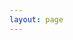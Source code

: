 ```yaml
---
layout: page
---
```


<script setup>
  import {
    VPTeamPage,
    VPTeamPageTitle,
    VPTeamMembers,
    VPTeamPageSection
  } from 'vitepress/theme';

  const members2022 = [
    {
      avatar: 'https://www.github.com/continuematical.png',
      name: 'continuematical',
      links: [
        { icon: 'github', link: 'https://github.com/continuematical' },
      ]
    },
    {
      avatar: 'https://www.github.com/Gyicyo.png',
      name: 'Gyicyo',
      links: [
        { icon: 'github', link: 'https://github.com/Gyicyo' },
      ]
    },
    {
      avatar: 'https://www.github.com/Edmund-Liz.png',
      name: 'Edmund-Liz',
      desc: `举世罕见的摆子`,
      org: '计算机学院',
      links: [
        { icon: 'github', link: 'https://github.com/Edmund-Liz' },
      ]
    },
    {
      avatar: 'https://www.github.com/dwqing.png',
      name: 'dwqing',
      links: [
        { icon: 'github', link: 'https://github.com/dwqing' },
      ]
    },
    {
      avatar: 'https://www.github.com/PureLipper.png',
      name: 'PureLipper',
      desc: `事安卓组，喜欢音游，兴趣加入此地XD。`,
      org: '人工智能教育学部',
      links: [
        { icon: 'github', link: 'https://github.com/PureLipper' },
      ]
    },
    {
      avatar: 'https://www.github.com/hydrogenair.png',
      name: 'hydrogenair',
      desc: `一键查询精神状态`,
      org: '计算机学院',
      links: [
        { icon: 'github', link: 'https://github.com/hydrogenair' },
      ]
    },
  ]

  const members2021 = [
    {
      avatar: 'https://www.github.com/jie-junyi.png',
      name: 'jie-junyi',
      links: [
        { icon: 'github', link: 'https://github.com/jie-junyi' },
      ]
    },
    {
      avatar: 'https://www.github.com/flsdqm.png',
      name: 'flsdqm',
      links: [
        { icon: 'github', link: 'https://github.com/flsdqm' },
      ]
    },
    {
      avatar: 'https://www.github.com/Nutcra-yu.png',
      name: 'Nutcra-yu',
      links: [
        { icon: 'github', link: 'https://github.com/Nutcra-yu' },
      ]
    },
    {
      avatar: 'https://www.github.com/caohuisheng.png',
      name: 'caohuisheng',
      links: [
        { icon: 'github', link: 'https://github.com/caohuisheng' },
      ]
    },
  ]

  const members2020 = [
    {
      avatar: 'https://www.github.com/xiaozhu-sorce.png',
      name: 'xiaozhu-sorce',
      links: [
        { icon: 'github', link: 'https://github.com/xiaozhu-sorce' },
      ]
    },
    {
      avatar: 'https://www.github.com/tiddster.png',
      name: 'tiddster',
      links: [
        { icon: 'github', link: 'https://github.com/tiddster' },
      ]
    },
    {
      avatar: 'https://www.github.com/huangxinhere.png',
      name: 'huangxinhere',
      links: [
        { icon: 'github', link: 'https://github.com/huangxinhere' },
      ]
    },
    {
      avatar: 'https://www.github.com/qiu-yunhao.png',
      name: 'qiu-yunhao',
      links: [
        { icon: 'github', link: 'https://github.com/qiu-yunhao' },
      ]
    },
    {
      avatar: 'https://www.github.com/liuyuxin-cloud.png',
      name: 'liuyuxin-cloud',
      links: [
        { icon: 'github', link: 'https://github.com/liuyuxin-cloud' },
      ]
    },
    {
      avatar: 'https://www.github.com/hyl-code.png',
      name: 'hyl-code',
      links: [
        { icon: 'github', link: 'https://github.com/hyl-code' },
      ]
    },
  ]

  const members2019 = [
    {
      avatar: 'https://www.github.com/charming-c.png',
      name: 'charming-c',
      links: [
        { icon: 'github', link: 'https://github.com/charming-c' },
      ]
    },
    {
      avatar: 'https://www.github.com/iulay1007.png',
      name: 'iulay1007',
      links: [
        { icon: 'github', link: 'https://github.com/iulay1007' },
      ]
    },
  ]

  const members2018 = [
    {
      avatar: 'https://www.github.com/zyflool.png',
      name: 'zyflool',
      links: [
        { icon: 'github', link: 'https://github.com/zyflool' },
      ]
    },
    {
      avatar: 'https://www.github.com/Ljl233.png',
      name: 'Ljl',
      links: [
        { icon: 'github', link: 'https://github.com/Ljl233' },
      ]
    },
    {
      avatar: 'https://www.github.com/wenxiny.png',
      name: 'wenxiny',
      links: [
        { icon: 'github', link: 'https://github.com/wenxiny' },
      ]
    },
  ]

  const members2017 = [
    {
      avatar: 'https://www.github.com/messi-wpy.png',
      name: 'messi-wpy',
      links: [
        { icon: 'github', link: 'https://github.com/messi-wpy' },
      ]
    },
    {
      avatar: 'https://www.github.com/BAHUANNN.png',
      name: 'BAHUANNN',
      links: [
        { icon: 'github', link: 'https://github.com/BAHUANNN' },
      ]
    },
    {
      avatar: 'https://www.github.com/yueyy.png',
      name: 'yueyy',
      links: [
        { icon: 'github', link: 'https://github.com/yueyy' },
      ]
    },
  ]

  const members2016 = [
    {
      avatar: 'https://www.github.com/kolibreath.png',
      name: 'kolibreath',
      links: [
        { icon: 'github', link: 'https://github.com/kolibreath' },
      ]
    },
  ]

  const members2015 = [
    {
      avatar: 'https://www.github.com/December1900.png',
      name: 'December1900',
      links: [
        { icon: 'github', link: 'https://github.com/December1900' },
      ]
    },
  ]

  const members2014 = [
    {
      avatar: 'https://www.github.com/fengminchao.png',
      name: 'fengminchao',
      links: [
        { icon: 'github', link: 'https://github.com/fengminchao' },
      ]
    },
  ]

  const members2012 = [
    {
      avatar: 'https://www.github.com/2bab.png',
      name: '2BAB（顾问）',
      links: [
        { icon: 'github', link: 'https://github.com/2bab' },
      ]
    },
  ]
</script>

<VPTeamPage>
  <VPTeamPageTitle>
    <template #title>木犀团队 安卓组</template>
    <template #lead>噢  我知道  就写匣子的那个嘛</template>
  </VPTeamPageTitle>
  <VPTeamPageSection>
    <template #title>2022 级</template>
    <template #lead>...</template>
    <template #members>
      <VPTeamMembers size="small" :members="members2022"/>
    </template>
  </VPTeamPageSection>
  <VPTeamPageSection>
    <template #title>2021 级</template>
    <template #lead>...</template>
    <template #members>
      <VPTeamMembers size="small" :members="members2021"/>
    </template>
  </VPTeamPageSection>
  <VPTeamPageSection>
    <template #title>2020 级</template>
    <template #lead>...</template>
    <template #members>
      <VPTeamMembers size="small" :members="members2020"/>
    </template>
  </VPTeamPageSection>
  <VPTeamPageSection>
    <template #title>2019 级</template>
    <template #lead>...</template>
    <template #members>
      <VPTeamMembers size="small" :members="members2019"/>
    </template>
  </VPTeamPageSection>
  <VPTeamPageSection>
    <template #title>2018 级</template>
    <template #lead>...</template>
    <template #members>
      <VPTeamMembers size="small" :members="members2018"/>
    </template>
  </VPTeamPageSection>
  <VPTeamPageSection>
    <template #title>2017 级</template>
    <template #lead>...</template>
    <template #members>
      <VPTeamMembers size="small" :members="members2017"/>
    </template>
  </VPTeamPageSection>
  <VPTeamPageSection>
    <template #title>2016 级</template>
    <template #lead>...</template>
    <template #members>
      <VPTeamMembers size="small" :members="members2016"/>
    </template>
  </VPTeamPageSection>
  <VPTeamPageSection>
    <template #title>2015 级</template>
    <template #lead>...</template>
    <template #members>
      <VPTeamMembers size="small" :members="members2015"/>
    </template>
  </VPTeamPageSection>
  <VPTeamPageSection>
    <template #title>2014 级</template>
    <template #lead>...</template>
    <template #members>
      <VPTeamMembers size="small" :members="members2014"/>
    </template>
  </VPTeamPageSection>
  <VPTeamPageSection>
    <template #title>2012 级</template>
    <template #lead>...</template>
    <template #members>
      <VPTeamMembers size="small" :members="members2012"/>
    </template>
  </VPTeamPageSection>
</VPTeamPage>
